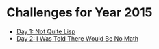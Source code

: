 # Challenges for Year 2015

- [Day 1: Not Quite Lisp](day-1)
- [Day 2: I Was Told There Would Be No Math](day-2)
